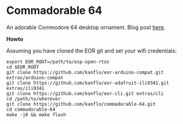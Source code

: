 # Commadorable 64

An adorable Commodore 64 desktop ornament. Blog post [here](http://johan.kanflo.com/the-commadorable-64/).

**Howto**


Assuming you have cloned the EOR git and set your wifi credentials:

```
export EOR_ROOT=/path/to/esp-open-rtos
cd $EOR_ROOT
git clone https://github.com/kanflo/eor-arduino-compat.git extras/arduino-compat
git clone https://github.com/kanflo/eor-adafruit-ili9341.git extras/ili9341
git clone https://github.com/kanflo/eor-cli.git extras/cli
cd /path/to/wherever
git clone https://github.com/kanflo/commadorable-64.git
cd commadorable-64
make -j8 && make flash
```
